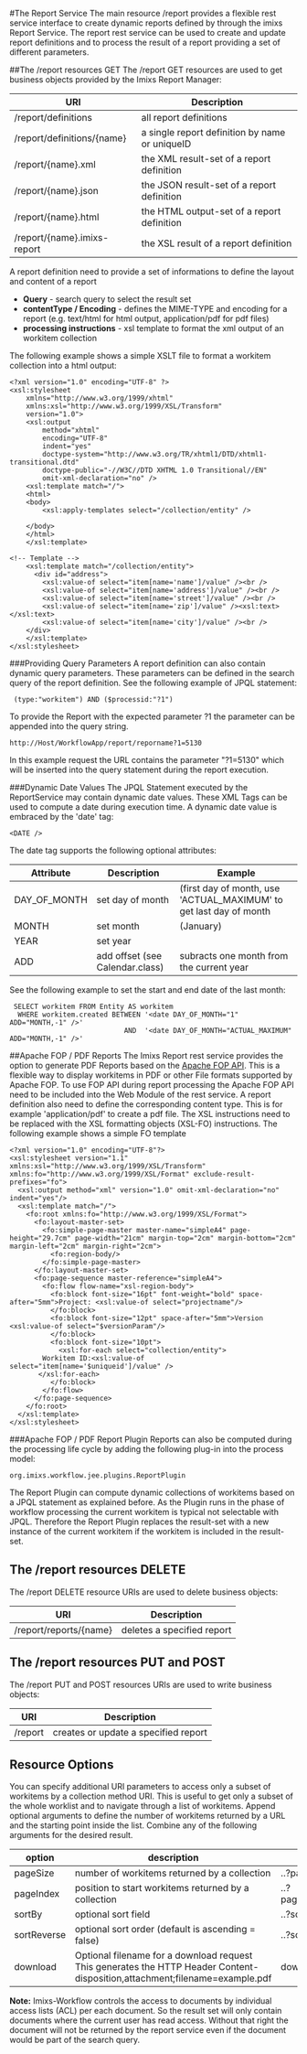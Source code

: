 #The Report Service
The main resource /report provides a flexible rest service interface to create dynamic reports defined by through the imixs Report Service. The report rest service can be used to create and update report definitions and to process the result of a report providing a set of different parameters.

##The /report resources GET
The /report GET resources are used to get business objects provided by the Imixs Report Manager:


| URI                                           | Description                               					   | 
|-----------------------------------------------|------------------------------------------------------------------|
| /report/definitions                           | all report definitions                                           |
| /report/definitions/{name}                    | a single report definition by name or uniqueID                   |
| /report/{name}.xml                            | the XML result-set of a report definition                        |
| /report/{name}.json                           | the JSON result-set of a report definition                       |
| /report/{name}.html                           | the HTML output-set of a report definition                       |
| /report/{name}.imixs-report                   | the XSL result of a report definition                            |

A report definition need to provide a set of informations to define the layout and content of a report
 
  * <strong>Query</strong> - search query to select the result set
  * <strong>contentType / Encoding</strong> - defines the MIME-TYPE and encoding for a report (e.g. text/html for html output, application/pdf for pdf files)
  * <strong>processing instructions</strong> - xsl template to format the xml output of an workitem collection


The following example shows a simple XSLT file to format a workitem collection into a html output:
 
	<?xml version="1.0" encoding="UTF-8" ?>
	<xsl:stylesheet 
		xmlns="http://www.w3.org/1999/xhtml"
		xmlns:xsl="http://www.w3.org/1999/XSL/Transform"
		version="1.0">
		<xsl:output 
			method="xhtml"
			encoding="UTF-8" 
			indent="yes"
			doctype-system="http://www.w3.org/TR/xhtml1/DTD/xhtml1-transitional.dtd"
			doctype-public="-//W3C//DTD XHTML 1.0 Transitional//EN"
			omit-xml-declaration="no" />
		<xsl:template match="/">
		<html>
		<body>
	  		<xsl:apply-templates select="/collection/entity" />
				
		</body>
		</html>
		</xsl:template>
	
	<!-- Template -->
		<xsl:template match="/collection/entity">
		  <div id="address">
			<xsl:value-of select="item[name='name']/value" /><br />
			<xsl:value-of select="item[name='address']/value" /><br />
			<xsl:value-of select="item[name='street']/value" /><br />
			<xsl:value-of select="item[name='zip']/value" /><xsl:text> </xsl:text>
			<xsl:value-of select="item[name='city']/value" /><br />
		</div>
		</xsl:template>
	</xsl:stylesheet>

###Providing Query Parameters
A report definition can also contain dynamic query parameters. These parameters can be defined in the search query of the report definition. See the following example of JPQL statement:
  
	 (type:"workitem") AND ($processid:"?1")

To provide the Report with the expected parameter ?1 the parameter can be appended into the query string.
 
    http://Host/WorkflowApp/report/reporname?1=5130
 
In this example request the URL contains the parameter "?1=5130" which will be inserted into the query statement during the report execution.


###Dynamic Date Values
The JPQL Statement executed by the ReportService may contain dynamic date values. These XML Tags can be used to compute a 
date during execution time. A dynamic date value is embraced by the 'date' tag:

    <DATE />
 
 The date tag supports the following optional attributes:
 
 

| Attribute      | Description                    | Example  |
|----------------|--------------------------------|-----------
| DAY_OF_MONTH   | set day of month               | <date DAY_OF_MONTH="1" /> (first day of month, use 'ACTUAL_MAXIMUM' to get last day of month
| MONTH          | set month                      | <date MONTH="1" /> (January)
| YEAR           | set year                       | <date YEAR="2016" />   
| ADD            | add offset (see Calendar.class)| <date ADD="MONTH,-1" /> subracts one month from the current year
 
See the following example to set the start and end date of the last month:


     SELECT workitem FROM Entity AS workitem
	  WHERE workitem.created BETWEEN '<date DAY_OF_MONTH="1" ADD="MONTH,-1" />' 
	                            AND  '<date DAY_OF_MONTH="ACTUAL_MAXIMUM" ADD="MONTH,-1" />' 

 
 
##Apache FOP / PDF Reports
The Imixs Report rest service provides the option to generate PDF Reports based on the [Apache FOP API](http://xmlgraphics.apache.org/fop/). This  is a flexible way to display workitems in PDF or other File formats supported by Apache FOP. To use FOP API during report processing the Apache FOP API need to be included into the Web Module of the rest service. A report definition also need to define the corresponding content type. This is for example 'application/pdf' to create a 
 pdf file. The XSL instructions need to be replaced with the XSL formatting objects (XSL-FO) instructions.  The following example shows a simple FO template
 
	<?xml version="1.0" encoding="UTF-8"?>
	<xsl:stylesheet version="1.1" xmlns:xsl="http://www.w3.org/1999/XSL/Transform" xmlns:fo="http://www.w3.org/1999/XSL/Format" exclude-result-prefixes="fo">
	  <xsl:output method="xml" version="1.0" omit-xml-declaration="no" indent="yes"/>
	  <xsl:template match="/">
	    <fo:root xmlns:fo="http://www.w3.org/1999/XSL/Format">
	      <fo:layout-master-set>
	        <fo:simple-page-master master-name="simpleA4" page-height="29.7cm" page-width="21cm" margin-top="2cm" margin-bottom="2cm" margin-left="2cm" margin-right="2cm">
	          <fo:region-body/>
	        </fo:simple-page-master>
	      </fo:layout-master-set>
	      <fo:page-sequence master-reference="simpleA4">
	        <fo:flow flow-name="xsl-region-body">
	          <fo:block font-size="16pt" font-weight="bold" space-after="5mm">Project: <xsl:value-of select="projectname"/>
	          </fo:block>
	          <fo:block font-size="12pt" space-after="5mm">Version <xsl:value-of select="$versionParam"/>
	          </fo:block>
	          <fo:block font-size="10pt">
	            <xsl:for-each select="collection/entity">
			Workitem ID:<xsl:value-of select="item[name='$uniqueid']/value" />
		   </xsl:for-each>
	          </fo:block>
	        </fo:flow>
	      </fo:page-sequence>
	    </fo:root>
	  </xsl:template>
	</xsl:stylesheet>


###Apache FOP / PDF Report Plugin
Reports can also be computed during the processing life cycle by adding the following plug-in into the process model:

    org.imixs.workflow.jee.plugins.ReportPlugin
 
The Report Plugin can compute dynamic collections of workitems based on a JPQL statement as explained before.  As the Plugin runs in the phase of workflow processing the current workitem is typical not selectable with JPQL. Therefore the Report Plugin replaces the result-set with a new instance of the current workitem if the workitem is included in the result-set.
 

## The /report resources DELETE
The /report DELETE resource URIs are used to delete business objects:


| URI                                           | Description                               | 
|-----------------------------------------------|-------------------------------------------|
| /report/reports/{name}                        | deletes a specified report                |


## The /report resources PUT and POST
The /report PUT and POST resources URIs are used to write business objects:


| URI                                           | Description                               | 
|-----------------------------------------------|-------------------------------------------|
| /report                                       | creates or update a specified report      |


 
## Resource Options
You can specify additional URI parameters to access only a subset of workitems by a collection  method URI. This is useful to get only a subset of the whole worklist and to navigate through a list of workitems. Append optional arguments to define the number of workitems returned by a URL and the starting point inside the list. Combine any of the following arguments for the desired result. 

| option      | description                                             | example                          |
|-------------|---------------------------------------------------------|----------------------------------|
| pageSize    | number of workitems returned by a collection            | ..?pageSize=10                   |
| pageIndex   | position to start  workitems returned by a  collection  | ..?pageSize=10&PageIndex=5       |
| sortBy      | optional sort field                                     | ..?sortBy=$created               |
| sortReverse | optional sort order (default is ascending = false)      | ..?sortReverse=true              |
| download    | Optional filename for a download request This generates the HTTP Header   Content-disposition,attachment;filename=example.pdf   |download=example.pdf   |


<strong>Note:</strong> Imixs-Workflow controls the access to documents by individual access lists (ACL) per each document. So the result set will only contain documents where the current user has read access. Without that right the document will not be returned by the report service even if the document would be part of the search query. 
  
   
